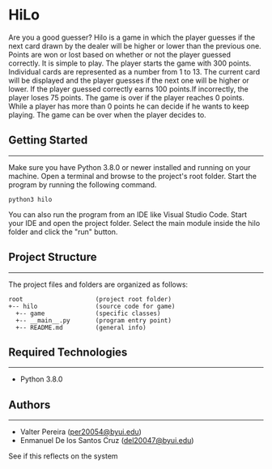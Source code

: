 # HiLo
Are you a good guesser? Hilo is a game in which the player guesses if the next card drawn by the dealer will be higher or lower than the previous one. Points are won or lost based on whether or not the player guessed correctly.
It is simple to play. The player starts the game with 300 points. Individual cards are represented as a number from 1 to 13. The current card will be displayed and the player guesses if the next one will be higher or lower. If the player guessed correctly earns 100 points.If incorrectly, the player loses 75 points. The game is over if the player reaches 0 points. While a player has more than 0 points he can decide if he wants to keep playing. The game can be over when the player decides to.

## Getting Started
---
Make sure you have Python 3.8.0 or newer installed and running on your machine. Open a terminal and 
browse to the project's root folder. Start the program by running the following command.
```
python3 hilo 
```
You can also run the program from an IDE like Visual Studio Code. Start your IDE and open the 
project folder. Select the main module inside the hilo folder and click the "run" button.

## Project Structure
---
The project files and folders are organized as follows:
```
root                    (project root folder)
+-- hilo                (source code for game)
  +-- game              (specific classes)
  +-- __main__.py       (program entry point)
  +-- README.md         (general info)
```

## Required Technologies
---
* Python 3.8.0

## Authors
---
* Valter Pereira (per20054@byui.edu)
* Enmanuel De los Santos Cruz (del20047@byui.edu)

See if this reflects on the system